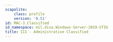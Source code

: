 ```yaml
---
scapolite:
    class: profile
    version: '0.51'
id: MAC-3_Classified
id_namespace: mil.disa.Windows-Server-2019-STIG
title: III - Administrative Classified
---
```


